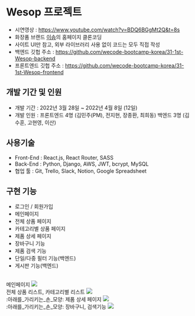 # Wesop 프로젝트
- 시연영상 : https://www.youtube.com/watch?v=BDQ6BGgMt2Q&t=8s
- 화장품 브랜드 <a href=“https://www.aesop.com/kr/”>이솝</a>의 홈페이지 클론코딩
- 사이트 UI만 참고, 외부 라이브러리 사용 없이 코드는 모두 직접 작성
- 백엔드 깃헙 주소 : https://github.com/wecode-bootcamp-korea/31-1st-Wesop-backend
- 프론트엔드 깃헙 주소 : https://github.com/wecode-bootcamp-korea/31-1st-Wesop-frontend
## 개발 기간 및 인원
- 개발 기간 : 2022년 3월 28일 ~ 2022년 4월 8일 (12일)
- 개발 인원 : 프론트엔드 4명 (김민주(PM), 전지현, 장종환, 최희동)
            백엔드 3명 (김수훈, 고현영, 이산)
## 사용기술
- Front-End : React.js, React Router, SASS
- Back-End : Python, Django, AWS, JWT, bcrypt, MySQL
- 협업 툴 : Git, Trello, Slack, Notion, Google Spreadsheet
## 구현 기능
- 로그인 / 회원가입
- 메인페이지
- 전체 상품 페이지
- 카테고리별 상품 페이지
- 제품 상세 페이지
- 장바구니 기능
- 제품 검색 기능
- 단일/다중 필터 기능(백엔드)
- 게시판 기능(백엔드)
<br/>
메인페이지
<img src="https://user-images.githubusercontent.com/86543366/162652801-8b783280-2faa-40cd-8702-568231f410b1.gif" width=“400” height=“300" />

<br/>
전체 상품 리스트, 카테고리별 리스트
<img src=“https://user-images.githubusercontent.com/86543366/162653115-e374df19-d11c-449d-9aef-8a00458017cb.gif” width=“400” height=“300" />

<br/>
:아래를_가리키는_손_모양: 제품 상세 페이지
<img src=“https://user-images.githubusercontent.com/90900882/162651472-69340fc4-b2db-4875-8117-9ff8c85f481d.gif” width=“400" height=“300” />
                                                                                                                            
<br/>
:아래를_가리키는_손_모양: 장바구니, 검색기능
<img src=“https://user-images.githubusercontent.com/90900882/162651550-ce6a8208-b0b7-43ad-8a86-40cbf22251af.gif” width=“400” height=“300" />
